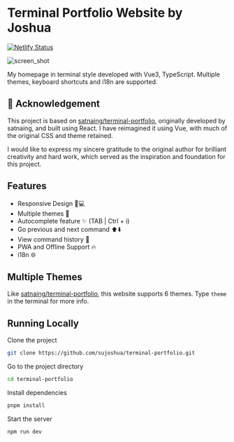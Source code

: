 # Terminal Portfolio Website by Joshua
[![Netlify Status](https://api.netlify.com/api/v1/badges/87a4376e-fd3c-4170-a2da-c4de4c2e8c8b/deploy-status)](https://app.netlify.com/sites/joshua-homepage/deploys)

![screen_shot](https://github.com/user-attachments/assets/22b8146c-2616-4e1b-b237-80da5c9fe151)

My homepage in terminal style developed with Vue3, TypeScript. Multiple themes, keyboard shortcuts and i18n are supported.

## 🙏 Acknowledgement

This project is based on [satnaing/terminal-portfolio](https://github.com/satnaing/terminal-portfolio), originally developed by satnaing, and built using React. I have reimagined it using Vue, with much of the original CSS and theme retained.

I would like to express my sincere gratitude to the original author for brilliant creativity and hard work, which served as the inspiration and foundation for this project.

## Features

- Responsive Design 📱💻
- Multiple themes 🎨
- Autocomplete feature ✨ (TAB | Ctrl + i)
- Go previous and next command ⬆️⬇️
- View command history 📖
- PWA and Offline Support 🔥
- i18n 🌐
  
## Multiple Themes
Like [satnaing/terminal-portfolio](https://github.com/satnaing/terminal-portfolio), this website supports 6 themes. Type `theme` in the terminal for more info. 

## Running Locally

Clone the project

```bash
git clone https://github.com/sujoshua/terminal-portfolio.git
```

Go to the project directory

```bash
cd terminal-portfolio
```

Install dependencies

```bash
pnpm install
```

Start the server

```bash
npm run dev
```
